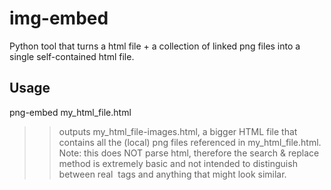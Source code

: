 # img-embed
Python tool that turns a html file + a collection of linked png files into a single self-contained html file.
## Usage
png-embed my_html_file.html
>> outputs my_html_file-images.html, a bigger HTML file that contains all the
>> (local) png files referenced in my_html_file.html. Note: this does NOT parse
>> html, therefore the search & replace method is extremely basic and not
>> intended to distinguish between real <img> tags and anything that might look
>> similar.
